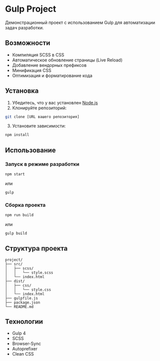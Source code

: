 # Gulp Project

Демонстрационный проект с использованием Gulp для автоматизации задач разработки.

## Возможности

- Компиляция SCSS в CSS
- Автоматическое обновление страницы (Live Reload)
- Добавление вендорных префиксов
- Минификация CSS
- Оптимизация и форматирование кода

## Установка

1. Убедитесь, что у вас установлен [Node.js](https://nodejs.org/)
2. Клонируйте репозиторий:
```bash
git clone [URL вашего репозитория]
```
3. Установите зависимости:
```bash
npm install
```

## Использование

### Запуск в режиме разработки
```bash
npm start
```
или
```bash
gulp
```

### Сборка проекта
```bash
npm run build
```
или
```bash
gulp build
```

## Структура проекта

```
project/
├── src/
│   ├── scss/
│   │   └── style.scss
│   └── index.html
├── dist/
│   ├── css/
│   │   └── style.css
│   └── index.html
├── gulpfile.js
├── package.json
└── README.md
```

## Технологии

- Gulp 4
- SCSS
- Browser-Sync
- Autoprefixer
- Clean CSS 